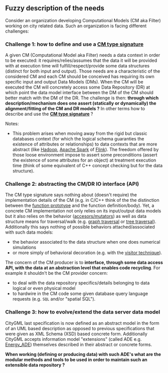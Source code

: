 ## Fuzzy description of the needs
Consider an organization developing Computational Models (CM aka Filter) working on city related data. Such an organization is facing different challenges:

### Challenge 1: how to define and use a [**CM type signature**](https://en.wikipedia.org/wiki/Type_signature)
A given CM (Computational Model aka Filter) needs a data context in order to be executed: it requires/relies/assumes that the data it will be provided with at execution time will fulfill/respect/provide some data structures (distinct for both input and output). 
Those needs are a characteristic of the considered CM and each CM should be conceived has requiring its own specific input and output Data Models (DMs).
When the CM will be executed the CM will concretely access some Data Repository (DR) at which point the data model interface between the DM of the CM should better match with the DM of the DR. The challenge is then: **through which description/mechanism does one assert (statically or dynamically) the alignment/fitting of the CM and DR models ?** In other terms how to describe and use the [**CM type signature**](https://en.wikipedia.org/wiki/Type_signature) ?

Notes:
 * This problem arises when moving away from the rigid but classic databases context (for which the logical schema guaranties the existence of attributes or relationships) to data contexts that are more abstract (like [Hadoop](http://hadoop.apache.org/), [Apache Spark](http://spark.apache.org/) of [Flink](https://flink.apache.org/)). The freedom offered by those loose environment impose to assert some preconditions (assert the existence of some attributes for an object) at treatment execution time (think of some equivalent of C++ concept checking but for the data structure).
   
### Challenge 2: abstracting the CM/DR IO interface (API)
The CM type signature says nothing about (doesn't require) the implementation details of the CM (e.g. in C/C++ think of the the distinction between the [function prototype](https://en.wikipedia.org/wiki/Function_prototype) and the function definition/body). 
Yet, a concrete CM implementation not only relies on its input/output data models but it also relies on the behavior ([accesors/mutators](https://en.wikipedia.org/wiki/Mutator_method)) as well as data structure means for traversal/walk (e.g. [graph traversal](https://en.wikipedia.org/wiki/Graph_traversal) or [tree traversal](https://en.wikipedia.org/wiki/Tree_traversal)). 
Additionally this says nothing of possible behaviors attached/associated with such data models: 
 * the behavior associated to the data structure when one does numerical simulations  
 * or more simply of behavioral decoration (e.g. with the [visitor technique](https://en.wikipedia.org/wiki/Visitor_pattern)). 
   
The concern of the CM producer is to **interface, through some data access API, with the data at an abstraction level that enables code recycling**. For example it shouldn't be the CM provider concern:
 * to deal with the data repository specifics/details belonging to data logical or even physical model
 * to hardwire in the CM code some given database query language requests (e.g. `SQL` and/or "spatial SQL"). 

### Challenge 3: how to evolve/extend the data server data model  
CityGML last specification is now defined as an abstract model in the form of an UML based description as opposed to previous specifications that were given as XML Schema (XSD)  based concrete form. 
Additionally CityGML accepts information model "extensions" (called ADE e.g. [Energy_ADE](http://www.citygmlwiki.org/index.php/CityGML_Energy_ADE)) themselves described in their abstract or concrete forms.

**When working (defining or producing data) with such ADE's what are the modular methods and tools to be used in order to maintain such an extensible data repository ?**  
